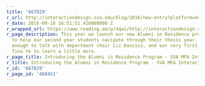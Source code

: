 ```yaml
---
title: '667829'
r_url: http://interactiondesign.sva.edu/blog/2016/new-entry?platform=hootsuite
r_date: 2016-09-16 16:51:51.410000000 Z
r_wrapped_url: https://www.reading.am/p/4qwi/http://interactiondesign.sva.edu/blog/2016/new-entry?platform=hootsuite
r_page_description: This year we launch our new Alumni in Residence program designed
  to help our second year students navigate through their thesis year. We were lucky
  enough to talk with department chair Liz Danzico, and our very first Alumni in Residence
  Tina Ye to learn a little more.
r_page_title: Introducing the Alumni in Residence Program - SVA MFA Interaction Design
r_title: Introducing the Alumni in Residence Program - SVA MFA Interaction Design
r_id: '667829'
r_page_id: '488451'
---
```


